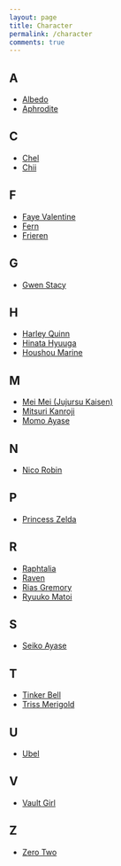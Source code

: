 ```yaml
---
layout: page
title: Character
permalink: /character
comments: true
---
```


<h2 style="text-align: left;">A</h2><div><ul style="text-align: left;">
	<li><a href="https://yourcosplay.github.io/categories#Albedo">Albedo</a></li>
	<li><a href="https://yourcosplay.github.io/categories#Aphrodite">Aphrodite</a></li>
</ul></div>

<h2 style="text-align: left;">C</h2><div><ul style="text-align: left;">
	<li><a href="https://yourcosplay.github.io/categories#Chel">Chel</a></li>
	<li><a href="https://yourcosplay.github.io/categories#Chii">Chii</a></li>
</ul></div>

<h2 style="text-align: left;">F</h2><div><ul style="text-align: left;">
	<li><a href="https://yourcosplay.github.io/categories#Faye-Valentine">Faye Valentine</a></li>
	<li><a href="https://yourcosplay.github.io/categories#Fern">Fern</a></li>
	<li><a href="https://yourcosplay.github.io/categories#Frieren">Frieren</a></li>
</ul></div>

<h2 style="text-align: left;">G</h2><div><ul style="text-align: left;">
	<li><a href="https://yourcosplay.github.io/categories#Gwen-Stacy">Gwen Stacy</a></li>
</ul></div>

<h2 style="text-align: left;">H</h2><div><ul style="text-align: left;">
		<li><a href="https://yourcosplay.github.io/categories#Harley-Quinn">Harley Quinn</a></li>
		<li><a href="https://yourcosplay.github.io/categories#Hinata-Hyuuga">Hinata Hyuuga</a></li>
		<li><a href="https://yourcosplay.github.io/categories#Houshou-Marine">Houshou Marine</a></li>
</ul></div>

<h2 style="text-align: left;">M</h2><div><ul style="text-align: left;">
	<li><a href="https://yourcosplay.github.io/categories#Mei-Mei">Mei Mei (Jujursu Kaisen)</a></li>
	<li><a href="https://yourcosplay.github.io/categories#Mitsuri-Kanroji">Mitsuri Kanroji</a></li>
	<li><a href="https://yourcosplay.github.io/categories#Momo-Ayase">Momo Ayase</a></li>
</ul></div>

<h2 style="text-align: left;">N</h2><div><ul style="text-align: left;">
	<li><a href="https://yourcosplay.github.io/categories#Nico-Robin">Nico Robin</a></li>
</ul></div>

<h2 style="text-align: left;">P</h2><div><ul style="text-align: left;">
	<li><a href="https://yourcosplay.github.io/categories#Princess-Zelda">Princess Zelda</a></li>
</ul></div>

<h2 style="text-align: left;">R</h2><div><ul style="text-align: left;">
	<li><a href="https://yourcosplay.github.io/categories#Raphtalia">Raphtalia</a></li>
	<li><a href="https://yourcosplay.github.io/categories#Raven">Raven</a></li>
	<li><a href="https://yourcosplay.github.io/categories#Rias-Gremory">Rias Gremory</a></li>
	<li><a href="https://yourcosplay.github.io/categories#Ryuuko-Matoi">Ryuuko Matoi</a></li>
</ul></div>

<h2 style="text-align: left;">S</h2><div><ul style="text-align: left;">
	<li><a href="https://yourcosplay.github.io/categories#Seiko-Ayase">Seiko Ayase</a></li>
</ul></div>

<h2 style="text-align: left;">T</h2><div><ul style="text-align: left;">
	<li><a href="https://yourcosplay.github.io/categories#Tinker-Bell">Tinker Bell</a></li>
	<li><a href="https://yourcosplay.github.io/categories#Triss-Merigold">Triss Merigold</a></li>
</ul></div>

<h2 style="text-align: left;">U</h2><div><ul style="text-align: left;">
	<li><a href="https://yourcosplay.github.io/categories#Ubel">Ubel</a></li>
</ul></div>

<h2 style="text-align: left;">V</h2><div><ul style="text-align: left;">
	<li><a href="https://yourcosplay.github.io/categories#Vault-Girl">Vault Girl</a></li>
</ul></div>

<h2 style="text-align: left;">Z</h2><div><ul style="text-align: left;">
	<li><a href="https://yourcosplay.github.io/categories#Zero-Two">Zero Two</a></li>
</ul></div>